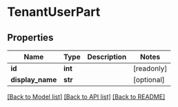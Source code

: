 # TenantUserPart

## Properties
Name | Type | Description | Notes
------------ | ------------- | ------------- | -------------
**id** | **int** |  | [readonly] 
**display_name** | **str** |  | [optional] 

[[Back to Model list]](../README.md#documentation-for-models) [[Back to API list]](../README.md#documentation-for-api-endpoints) [[Back to README]](../README.md)



